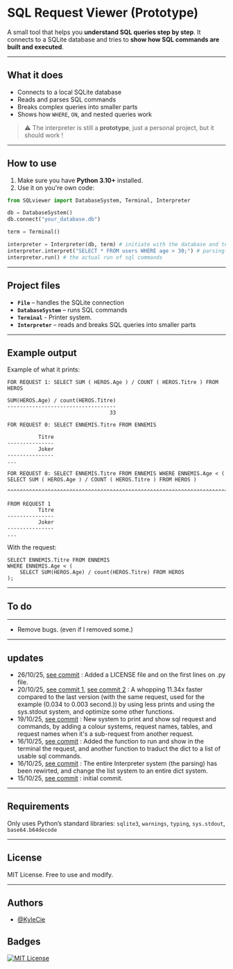 # SQL Request Viewer (Prototype)

A small tool that helps you **understand SQL queries step by step**.
It connects to a SQLite database and tries to **show how SQL commands are built and executed**.

---

## What it does

- Connects to a local SQLite database
- Reads and parses SQL commands
- Breaks complex queries into smaller parts
- Shows how `WHERE`, `ON`, and nested queries work

> ⚠️ The interpreter is still a **prototype**, just a personal project, but it should work !

---

## How to use

1. Make sure you have **Python 3.10+** installed.
2. Use it on you're own code:

```python
from SQLviewer import DatabaseSystem, Terminal, Interpreter

db = DatabaseSystem()
db.connect("your_database.db")

term = Terminal()

interpreter = Interpreter(db, term) # initiate with the database and terminal.
interpreter.interpret("SELECT * FROM users WHERE age > 30;") # parsing.
interpreter.run() # the actual run of sql commands
```

---

## Project files

- **`File`** – handles the SQLite connection
- **`DatabaseSystem`** – runs SQL commands
- **`Terminal`** - Printer system.
- **`Interpreter`** – reads and breaks SQL queries into smaller parts

---

## Example output

Example of what it prints:

```
FOR REQUEST 1: SELECT SUM ( HEROS.Age ) / COUNT ( HEROS.Titre ) FROM HEROS

SUM(HEROS.Age) / count(HEROS.Titre)
-----------------------------------
                                 33

FOR REQUEST 0: SELECT ENNEMIS.Titre FROM ENNEMIS

          Titre
---------------
          Joker
---------------
...

FOR REQUEST 0: SELECT ENNEMIS.Titre FROM ENNEMIS WHERE ENNEMIS.Age < ( SELECT SUM ( HEROS.Age ) / COUNT ( HEROS.Titre ) FROM HEROS )
                                                ^^^^^^^^^^^^^^^^^^^^^^^^^^^^^^^^^^^^^^^^^^^^^^^^^^^^^^^^^^^^^^^^^^^^^^^^^^^^^^^^^^^^
                                                                                             FROM REQUEST 1
          Titre
---------------
          Joker
---------------
...

```

With the request:

```
SELECT ENNEMIS.Titre FROM ENNEMIS
WHERE ENNEMIS.Age < (
    SELECT SUM(HEROS.Age) / count(HEROS.Titre) FROM HEROS
);
```

---

## To do

---

- Remove bugs. (even if I removed some.)

---

## updates

- 26/10/25, [see commit](https://github.com/KyleCie/SQLITE-viewer/commit/3f663b3da301f2d55e92e0c57bdab195c0ddf740) :
  Added a LICENSE file and on the first lines on .py file.
- 20/10/25, [see commit 1](https://github.com/KyleCie/SQLITE-viewer/commit/e9ce47744e104b13d9a54c4b6adc23d4d4664ece), [see commit 2](https://github.com/KyleCie/SQLITE-viewer/commit/2b504d93c1646bd7831b48ad55e0046f55b3bde2) :
  A whopping 11.34x faster compared to the last version (with the same request, used for the example (0.034 to 0.003 second.)) by using less prints and using the sys.stdout system, and optimize some other functions.
- 19/10/25, [see commit](https://github.com/KyleCie/SQLITE-viewer/commit/4a4f1379706a41751d082fc2ca353469116d2e68) :
  New system to print and show sql request and commands, by adding a colour systems, request names, tables, and request names when it's a sub-request from another request.
- 16/10/25, [see commit](https://github.com/KyleCie/SQLITE-viewer/commit/f0bc0aaf75793113a5ee1952db7355bffb57f6f4) :
  Added the function to run and show in the terminal the request, and another function to traduct the dict to a list of usable sql commands.
- 16/10/25, [see commit](https://github.com/KyleCie/SQLITE-viewer/commit/ff70c2ed625ad0e7124bcfcc473b553f1eedc89b) :
  The entire Interpreter system (the parsing) has been rewirted, and change the list system to an entire dict system.
- 15/10/25, [see commit](https://github.com/KyleCie/SQLITE-viewer/commit/3dfe477d4d256c47d2bbe3ac2edc48fff9f0d87e) :
  initial commit.

---

## Requirements

Only uses Python’s standard libraries:
`sqlite3`, `warnings`, `typing`, `sys.stdout`, `base64.b64decode`

---

## License

MIT License. Free to use and modify.

---

## Authors

- [@KyleCie](https://www.github.com/KyleCie)

## Badges

[![MIT License](https://img.shields.io/badge/License-MIT-green.svg)](https://choosealicense.com/licenses/mit/)
